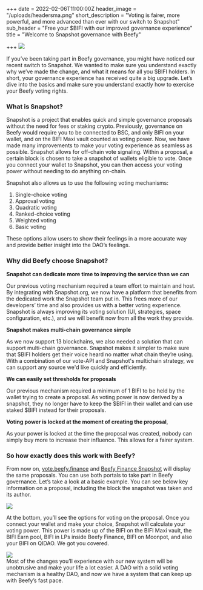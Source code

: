 +++
date = 2022-02-06T11:00:00Z
header_image = "/uploads/headersma.png"
short_description = "Voting is fairer, more powerful, and more advanced than ever with our switch to Snapshot"
sub_header = "Free your $BIFI with our improved governance experience"
title = "Welcome to Snapshot governance with Beefy"

+++
![](/uploads/headersma.png)

If you’ve been taking part in Beefy governance, you might have noticed our recent switch to Snapshot. We wanted to make sure you understand exactly why we’ve made the change, and what it means for all you $BIFI holders. In short, your governance experience has received quite a big upgrade. Let’s dive into the basics and make sure you understand exactly how to exercise your Beefy voting rights.

### What is Snapshot?

Snapshot is a project that enables quick and simple governance proposals without the need for fees or staking crypto. Previously, governance on Beefy would require you to be connected to BSC, and only BIFI on your wallet, and on the BIFI Maxi vault counted as voting power. Now, we have made many improvements to make your voting experience as seamless as possible. Snapshot allows for off-chain vote signaling. Within a proposal, a certain block is chosen to take a snapshot of wallets eligible to vote. Once you connect your wallet to Snapshot, you can then access your voting power without needing to do anything on-chain.

Snapshot also allows us to use the following voting mechanisms:

1. Single-choice voting
2. Approval voting
3. Quadratic voting
4. Ranked-choice voting
5. Weighted voting
6. Basic voting

These options allow users to show their feelings in a more accurate way and provide better insight into the DAO’s feelings.

### Why did Beefy choose Snapshot?

**Snapshot can dedicate more time to improving the service than we can**

Our previous voting mechanism required a team effort to maintain and host. By integrating with Snapshot.org, we now have a platform that benefits from the dedicated work the Snapshot team put in. This frees more of our developers’ time and also provides us with a better voting experience. Snapshot is always improving its voting solution (UI, strategies, space configuration, etc.), and we will benefit now from all the work they provide.

**Snapshot makes multi-chain governance simple**

As we now support 13 blockchains, we also needed a solution that can support multi-chain governance. Snapshot makes it simpler to make sure that $BIFI holders get their voice heard no matter what chain they’re using. With a combination of our vote-API and Snapshot's multichain strategy, we can support any source we'd like quickly and efficiently.

**We can easily set thresholds for proposals**

Our previous mechanism required a minimum of 1 BIFI to be held by the wallet trying to create a proposal. As voting power is now derived by a snapshot, they no longer have to keep the $BIFI in their wallet and can use staked $BIFI instead for their proposals.

**Voting power is locked at the moment of creating the proposal**,

As your power is locked at the time the proposal was created, nobody can simply buy more to increase their influence. This allows for a fairer system.

### So how exactly does this work with Beefy?

From now on, [vote.beefy.finance](http://vote.beefy.finance) and [Beefy Finance Snapshot](https://snapshot.org/#/beefydao.eth) will display the same proposals. You can use both portals to take part in Beefy governance. Let’s take a look at a basic example. You can see below key information on a proposal, including the block the snapshot was taken and its author.

![](/uploads/snapshot-1.png)

At the bottom, you’ll see the options for voting on the proposal. Once you connect your wallet and make your choice, Snapshot will calculate your voting power. This power is made up of the BIFI on the BIFI Maxi vault, the BIFI Earn pool, BIFI in LPs inside Beefy Finance, BIFI on Moonpot, and also your BIFI on QIDAO. We got you covered.

![](/uploads/snapshot.png)  
Most of the changes you’ll experience with our new system will be unobtrusive and make your life a lot easier. A DAO with a solid voting mechanism is a healthy DAO, and now we have a system that can keep up with Beefy’s fast pace.